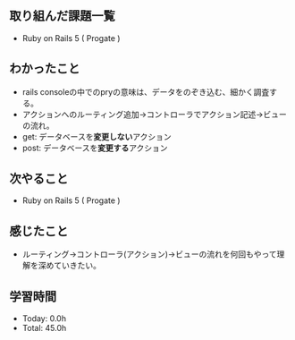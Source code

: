 ## 取り組んだ課題一覧
- Ruby on Rails 5 ( Progate ) 
## わかったこと
- rails consoleの中でのpryの意味は、データをのぞき込む、細かく調査する。
- アクションへのルーティング追加→コントローラでアクション記述→ビューの流れ。
- get: データベースを**変更しない**アクション
- post: データベースを**変更する**アクション
## 次やること
- Ruby on Rails 5 ( Progate ) 
## 感じたこと
- ルーティング→コントローラ(アクション)→ビューの流れを何回もやって理解を深めていきたい。
## 学習時間
- Today: 0.0h
- Total: 45.0h
